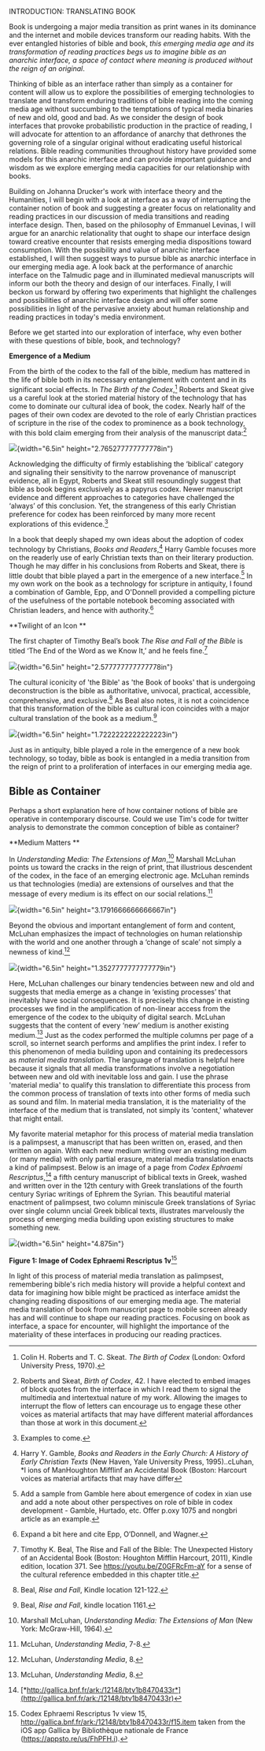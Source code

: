 INTRODUCTION: TRANSLATING BOOK

Book is undergoing a major media transition as print wanes in its
dominance and the internet and mobile devices transform our reading
habits. With the ever entangled histories of bible and book, *this
emerging media age and its transformation of reading practices begs us
to imagine bible as an anarchic interface, a space of contact where
meaning is produced without the reign of an original*.

Thinking of bible as an interface rather than simply as a container for
content will allow us to explore the possibilities of emerging
technologies to translate and transform enduring traditions of bible
reading into the coming media age without succumbing to the temptations
of typical media binaries of new and old, good and bad. As we consider
the design of book interfaces that provoke probabilistic production in
the practice of reading, I will advocate for attention to an affordance
of anarchy that dethrones the governing role of a singular original
without eradicating useful historical relations. Bible reading
communities throughout history have provided some models for this
anarchic interface and can provide important guidance and wisdom as we
explore emerging media capacities for our relationship with books.

Building on Johanna Drucker's work with interface theory and the
Humanities, I will begin with a look at interface as a way of
interrupting the container notion of book and suggesting a greater focus
on relationality and reading practices in our discussion of media
transitions and reading interface design. Then, based on the philosophy
of Emmanuel Levinas, I will argue for an anarchic relationality that
ought to shape our interface design toward creative encounter that
resists emerging media dispositions toward consumption. With the
possibility and value of anarchic interface established, I will then
suggest ways to pursue bible as anarchic interface in our emerging media
age. A look back at the performance of anarchic interface on the
Talmudic page and in illuminated medieval manuscripts will inform our
both the theory and design of our interfaces. Finally, I will beckon us
forward by offering two experiments that highlight the challenges and
possibilities of anarchic interface design and will offer some
possibilities in light of the pervasive anxiety about human relationship
and reading practices in today's media environment.

Before we get started into our exploration of interface, why even bother
with these questions of bible, book, and technology?

**Emergence of a Medium**

From the birth of the codex to the fall of the bible, medium has
mattered in the life of bible both in its necessary entanglement with
content and in its significant social effects. In *The Birth of the
Codex*,[^1] Roberts and Skeat give us a careful look at the storied
material history of the technology that has come to dominate our
cultural idea of book, the codex. Nearly half of the pages of their own
codex are devoted to the role of early Christian practices of scripture
in the rise of the codex to prominence as a book technology, with this
bold claim emerging from their analysis of the manuscript data:[^2]

![](media/image1.tiff){width="6.5in" height="2.765277777777778in"}

Acknowledging the difficulty of firmly establishing the ‘biblical’
category and signaling their sensitivity to the narrow provenance of
manuscript evidence, all in Egypt, Roberts and Skeat still resoundingly
suggest that bible as book begins exclusively as a papyrus codex. Newer
manuscript evidence and different approaches to categories have
challenged the ‘always’ of this conclusion. Yet, the strangeness of this
early Christian preference for codex has been reinforced by many more
recent explorations of this evidence.[^3]

In a book that deeply shaped my own ideas about the adoption of codex
technology by Christians, *Books and Readers*,[^4] Harry Gamble focuses
more on the readerly use of early Christian texts than on their literary
production. Though he may differ in his conclusions from Roberts and
Skeat, there is little doubt that bible played a part in the emergence
of a new interface.[^5] In my own work on the book as a technology for
scripture in antiquity, I found a combination of Gamble, Epp, and
O'Donnell provided a compelling picture of the usefulness of the
portable notebook becoming associated with Christian leaders, and hence
with authority.[^6]

**Twilight of an Icon **

The first chapter of Timothy Beal’s book *The Rise and Fall of the
Bible* is titled ‘The End of the Word as we Know It,’ and he feels
fine.[^7]

![](media/image2.tiff){width="6.5in" height="2.577777777777778in"}

The cultural iconicity of 'the Bible' as 'the Book of books' that is
undergoing deconstruction is the bible as authoritative, univocal,
practical, accessible, comprehensive, and exclusive.[^8] As Beal also
notes, it is not a coincidence that this transformation of the bible as
cultural icon coincides with a major cultural translation of the book as
a medium.[^9]

![](media/image3.tiff){width="6.5in" height="1.7222222222222223in"}

Just as in antiquity, bible played a role in the emergence of a new book
technology, so today, bible as book is entangled in a media transition
from the reign of print to a proliferation of interfaces in our emerging
media age.

## Bible as Container ##

Perhaps a short explanation here of how container notions of bible are operative in contemporary discourse. Could we use Tim's code for twitter analysis to demonstrate the common conception of bible as container?

**Medium Matters **

In *Understanding Media: The Extensions of Man*,[^10] Marshall McLuhan
points us toward the cracks in the reign of print, that illustrious
descendent of the codex, in the face of an emerging electronic age.
McLuhan reminds us that technologies (media) are extensions of
ourselves and that the message of every medium is its effect on our
social relations.[^11]

![](media/image4.tiff){width="6.5in" height="3.1791666666666667in"}

Beyond the obvious and important entanglement of form and content,
McLuhan emphasizes the impact of technologies on human relationship with
the world and one another through a ‘change of scale’ not simply a
newness of kind.[^12]

![](media/image5.tiff){width="6.5in" height="1.3527777777777779in"}

Here, McLuhan challenges our binary tendencies between new and old and
suggests that media emerge as a change in ‘existing processes’ that
inevitably have social consequences. It is precisely this change in
existing processes we find in the amplification of non-linear access
from the emergence of the codex to the ubiquity of digital search.
McLuhan suggests that the content of every ‘new’ medium is another
existing medium.[^13] Just as the codex performed the multiple columns
per page of a scroll, so internet search performs and amplifies the
print index. I refer to this phenomenon of media building upon and
containing its predecessors as *material media translation*. The
language of translation is helpful here because it signals that all
media transformations involve a negotiation between new and old with
inevitable loss and gain. I use the phrase 'material media' to qualify
this translation to differentiate this process from the common process
of translation of texts into other forms of media such as sound and
film. In material media translation, it is the materiality of the
interface of the medium that is translated, not simply its 'content,'
whatever that might entail.

My favorite material metaphor for this process of material media
translation is a palimpsest, a manuscript that has been written on,
erased, and then written on again. With each new medium writing over an
existing medium (or many media) with only partial erasure, material
media translation enacts a kind of palimpsest. Below is an image of a
page from *Codex Ephraemi Rescriptus*,[^14] a fifth century manuscript
of biblical texts in Greek, washed and written over in the 12th century
with Greek translations of the fourth century Syriac writings of Ephrem
the Syrian. This beautiful material enactment of palimpsest, two column
miniscule Greek translations of Syriac over single column uncial Greek
biblical texts, illustrates marvelously the process of emerging media
building upon existing structures to make something new.

![](media/image6.tiff){width="6.5in" height="4.875in"}

**Figure 1: Image of Codex Ephraemi Rescriptus 1v**[^15]

In light of this process of material media translation as palimpsest,
remembering bible's rich media history will provide a helpful context
and data for imagining how bible might be practiced as interface amidst
the changing reading dispositions of our emerging media age. The
material media translation of book from manuscript page to mobile screen
already has and will continue to shape our reading practices. Focusing
on book as interface, a space for encounter, will highlight the
importance of the materiality of these interfaces in producing our
reading practices.

[^1]: Colin H. Roberts and T. C. Skeat. *The Birth of Codex* (London:
    Oxford University Press, 1970).

[^2]: Roberts and Skeat, *Birth of Codex*, 42. I have elected to embed
    images of block quotes from the interface in which I read them to
    signal the multimedia and intertextual nature of my work. Allowing
    the images to interrupt the flow of letters can encourage us to
    engage these other voices as material artifacts that may have
    different material affordances than those at work in this document.

[^3]: Examples to come.

[^4]: Harry Y. Gamble, *Books and Readers in the Early Church: A History
    of Early Christian Texts* (New Haven, Yale University Press,
    1995)..cLuhan, \*l ions of ManHoughton Mifflinf an Accidental Book
    (Boston: Harcourt voices as material artifacts that may have differ

[^5]: Add a sample from Gamble here about emergence of codex in xian use
    and add a note about other perspectives on role of bible in codex
    development - Gamble, Hurtado, etc. Offer p.oxy 1075 and nongbri
    article as an example.

[^6]: Expand a bit here and cite Epp, O’Donnell, and Wagner.

[^7]: Timothy K. Beal, The Rise and Fall of the Bible: The Unexpected
    History of an Accidental Book (Boston: Houghton Mifflin Harcourt,
    2011), Kindle edition, location 371. See
    <https://youtu.be/Z0GFRcFm-aY> for a sense of the cultural reference
    embedded in this chapter title.

[^8]: Beal, *Rise and Fall*, Kindle location 121-122.

[^9]: Beal, *Rise and Fall*, kindle location 1161.

[^10]: Marshall McLuhan, *Understanding Media: The Extensions of Man*
    (New York: McGraw-Hill, 1964).

[^11]: McLuhan, *Understanding Media*, 7-8.

[^12]: McLuhan, *Understanding Media*, 8.

[^13]: McLuhan, *Understanding Media*, 8.

[^14]: [*http://gallica.bnf.fr/ark:/12148/btv1b8470433r*](http://gallica.bnf.fr/ark:/12148/btv1b8470433r)

[^15]: Codex Ephraemi Rescriptus 1v view 15,
    <http://gallica.bnf.fr/ark:/12148/btv1b8470433r/f15.item> taken from
    the iOS app Gallica by Bibliothèque nationale de France
    (https://appsto.re/us/FhPFH.i).
